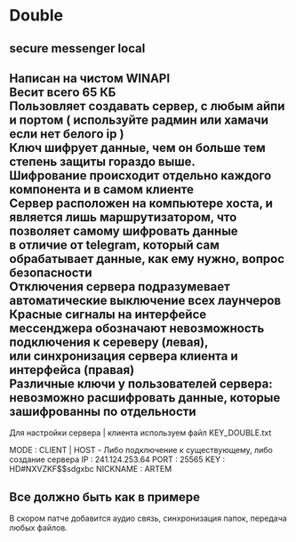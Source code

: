 # Double
secure messenger local
-------------------------------
Написан на чистом WINAPI</br>
Весит всего 65 КБ</br>
Пользовляет создавать сервер, с любым айпи и портом ( используйте радмин или хамачи если нет белого ip )</br>
Ключ шифрует данные, чем он больше тем степень защиты гораздо выше.</br>
Шифрование происходит отдельно каждого компонента и в самом клиенте</br>
Сервер расположен на компьютере хоста, и является лишь маршрутизатором, что позволяет самому шифровать данные</br>
      в отличие от telegram, который сам обрабатывает данные, как ему нужно, вопрос безопасности</br>
Отключения сервера подразумевает автоматические выключение всех лаунчеров</br>
Красные сигналы на интерфейсе мессенджера обозначают невозможность подключения к сереверу (левая),</br>
      или синхронизация сервера клиента и интерфейса (правая)</br>
Различные ключи у пользователей сервера: невозможно расшифровать данные, которые зашифрованны по отдельности</br>
---------------------------------
Для настройки сервера | клиента используем файл KEY_DOUBLE.txt

MODE : CLIENT | HOST - Либо подключение к существующему, либо создание сервера
IP : 241.124.253.64
PORT : 25565
KEY : HD#NXVZKF$$sdgxbc
NICKNAME : ARTEM

Все должно быть как в примере
---------------------------------
В скором патче добавится аудио связь, синхронизация папок, передача любых файлов.
